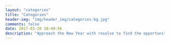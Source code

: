 ```yaml
---
layout: "categories"
title: "Categories"
header-img: "img/header_img/categories-bg.jpg"
comments: false
date: 2017-03-20 20:49:56
description: "Approach the New Year with resolve to find the opportunities hidden in each new day."
---
```

